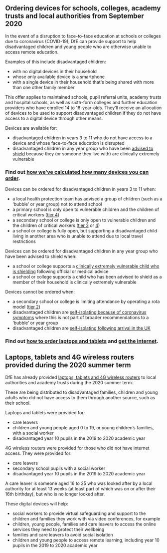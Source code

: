 ## Ordering devices for schools, colleges, academy trusts and local authorities from September 2020

In the event of a disruption to face-to-face education at schools or colleges due to coronavirus (COVID-19), DfE can provide support to help disadvantaged children and young people who are otherwise unable to access remote education.

Examples of this include disadvantaged children:

* with no digital devices in their household
* whose only available device is a smartphone
* with a single device in their household that's being shared with more than one other family member

This offer applies to maintained schools, pupil referral units, academy trusts and hospital schools, as well as sixth-form colleges and further education providers who have enrolled 14 to 16-year-olds. They’ll receive an allocation of devices to be used to support disadvantaged children if they do not have access to a digital device through other means.

Devices are available for:

* disadvantaged children in years 3 to 11 who do not have access to a device and  whose face-to-face education is disrupted 
* disadvantaged children in any year group who have been [advised to shield](https://www.gov.uk/government/publications/guidance-on-shielding-and-protecting-extremely-vulnerable-persons-from-covid-19/guidance-on-shielding-and-protecting-extremely-vulnerable-persons-from-covid-19) because they (or someone they live with) are clinically extremely vulnerable

### Find out [how we’ve calculated how many devices you can order](/devices/allocation-and-specification).

Devices can be ordered for disadvantaged children in years 3 to 11 when:

* a local health protection team has advised a group of children (such as a ‘bubble’ or year group) not to attend school
* a primary school is only open to vulnerable children and the children of critical workers ([tier 4](https://www.gov.uk/government/publications/containing-and-managing-local-coronavirus-covid-19-outbreaks/covid-19-contain-framework-a-guide-for-local-decision-makers#tier-4))
* a secondary school or college is only open to vulnerable children and the children of critical workers ([tier 3](https://www.gov.uk/government/publications/containing-and-managing-local-coronavirus-covid-19-outbreaks/covid-19-contain-framework-a-guide-for-local-decision-makers#tier-3) or [4](https://www.gov.uk/government/publications/containing-and-managing-local-coronavirus-covid-19-outbreaks/covid-19-contain-framework-a-guide-for-local-decision-makers#tier-4)) 
* a school or college is fully open, but supporting a disadvantaged child living in another area who is unable to attend due to local travel restrictions

Devices can be ordered for disadvantaged children in any year group who have been advised to shield when:

* a school or college supports a [clinically extremely vulnerable child who is shielding](https://www.gov.uk/government/publications/guidance-on-shielding-and-protecting-extremely-vulnerable-persons-from-covid-19/guidance-on-shielding-and-protecting-extremely-vulnerable-persons-from-covid-19) following official or medical advice
* a school or college supports a child who has been advised to shield as a member of their household is clinically extremely vulnerable

Devices cannot be ordered when:

* a secondary school or college is limiting attendance by operating a rota model ([tier 2](https://www.gov.uk/government/publications/containing-and-managing-local-coronavirus-covid-19-outbreaks/covid-19-contain-framework-a-guide-for-local-decision-makers#tier-2))
* disadvantaged children are [self-isolating because of coronavirus symptoms](https://www.gov.uk/government/publications/covid-19-stay-at-home-guidance/stay-at-home-guidance-for-households-with-possible-coronavirus-covid-19-infection) where this is not part of broader recommendations to a ‘bubble’ or year group
* disadvantaged children are [self-isolating following arrival in the UK](https://www.gov.uk/government/publications/coronavirus-covid-19-how-to-self-isolate-when-you-travel-to-the-uk/coronavirus-covid-19-how-to-self-isolate-when-you-travel-to-the-uk)

### Find out [how to order laptops and tablets](/devices/how-to-order) and [get the internet](/internet-access).

## Laptops, tablets and 4G wireless routers provided during the 2020 summer term

DfE has already provided [laptops, tablets and 4G wireless routers](https://www.gov.uk/guidance/laptops-tablets-and-4g-wireless-routers-provided-during-coronavirus-covid-19) to local authorities and academy trusts during the 2020 summer term. 

These are being distributed to disadvantaged families, children and young adults who did not have access to them through another source, such as their school. 

Laptops and tablets were provided for:

* care leavers
* children and young people aged 0 to 19, or young children’s families, with a social worker
* disadvantaged year 10 pupils in the 2019 to 2020 academic year

4G wireless routers were provided for those who did not have internet access. They were provided for:

* care leavers
* secondary school pupils with a social worker
* disadvantaged year 10 pupils in the 2019 to 2020 academic year

A care leaver is someone aged 16 to 25 who was looked after by a local authority for at least 13 weeks (at least part of which was on or after their 16th birthday), but who is no longer looked after.

These digital devices will help:

* social workers to provide virtual safeguarding and support to the children and families they work with via video conferences, for example 
* children, young people, families and care leavers to access the online services they need to protect their wellbeing
* families and care leavers to avoid social isolation
* children and young people to access remote learning, including year 10 pupils in the 2019 to 2020 academic year
